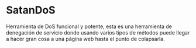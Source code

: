# SatanDoS
Herramienta de DoS funcional y potente, esta es una herramienta de denegación de servicio donde usando varios tipos de métodos puede llegar a hacer gran cosa a una página web hasta el punto de colapsarla.
